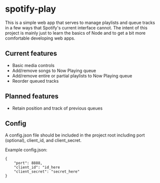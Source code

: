 # spotify-play
This is a simple web app that serves to manage playlists and queue tracks in a few ways that Spotify's current interface cannot. The intent of this project is mainly just to learn the basics of Node and to get a bit more comfortable developing web apps.

## Current features
- Basic media controls
- Add/remove songs to Now Playing queue
- Add/remove entire or partial playlists to Now Playing queue
- Reorder queued tracks

## Planned features
- Retain position and track of previous queues

## Config
A config.json file should be included in the project root including port (optional), client_id, and client_secret.

Example config.json:
```
{
    "port": 8888,
    "client_id": "id_here
    "client_secret": "secret_here"
}
